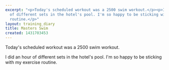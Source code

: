 ```yaml
---
excerpt: "<p>Today's scheduled workout was a 2500 swim workout.</p><p>I did an hour
  of different sets in the hotel's pool. I'm so happy to be sticking with my exercise
  routine.</p>"
layout: training_diary
title: Masters Swim
created: 1431703453
---
```

<p>Today's scheduled workout was a 2500 swim workout.</p><p>I did an hour of different sets in the hotel's pool. I'm so happy to be sticking with my exercise routine.</p>
